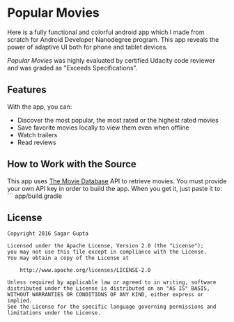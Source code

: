 # Popular Movies

Here is a fully functional and colorful android app which I made from scratch for Android Developer Nanodegree program.
This app reveals the power of adaptive UI both for phone and tablet devices.

*Popular Movies* was highly evaluated by certified Udacity code reviewer and was graded as "Exceeds Specifications".

## Features

With the app, you can:
* Discover the most popular, the most rated or the highest rated movies
* Save favorite movies locally to view them even when offline
* Watch trailers
* Read reviews

## How to Work with the Source

This app uses [The Movie Database](https://www.themoviedb.org/documentation/api) API to retrieve movies.
You must provide your own API key in order to build the app. When you get it, just paste it to:
    ```
    app/build.gradle
    
    
 ## License

    Copyright 2016 Sagar Gupta

    Licensed under the Apache License, Version 2.0 (the "License");
    you may not use this file except in compliance with the License.
    You may obtain a copy of the License at

        http://www.apache.org/licenses/LICENSE-2.0

    Unless required by applicable law or agreed to in writing, software
    distributed under the License is distributed on an "AS IS" BASIS,
    WITHOUT WARRANTIES OR CONDITIONS OF ANY KIND, either express or implied.
    See the License for the specific language governing permissions and
    limitations under the License.
   
    
